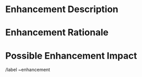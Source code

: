 # Enhancement Description
<!-- Describe the enhancement - note that the implementation can be discussed in discussion section -->

# Enhancement Rationale
<!-- Describe why the enhancement would be useful to you or others -->

# Possible Enhancement Impact
<!-- Describe the impact the enhancement may have on existing applications and functionality.
For example, would a public API change or some existing object internal changes be required? -->

/label ~enhancement
